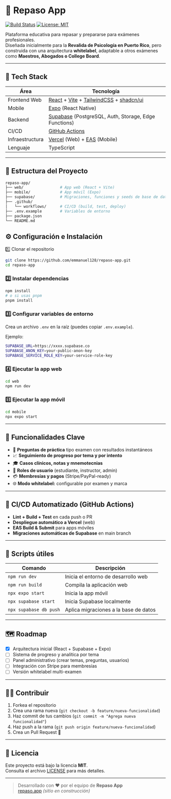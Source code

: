 # 🧠 Repaso App

[![Build Status](https://github.com/emmanuel128/repaso-app/actions/workflows/deploy.yml/badge.svg)](https://github.com/emmanuel128/repaso-app/actions)
[![License: MIT](https://img.shields.io/badge/License-MIT-yellow.svg)](LICENSE)

Plataforma educativa para repasar y prepararse para exámenes profesionales.  
Diseñada inicialmente para la **Revalida de Psicología en Puerto Rico**, pero construida con una arquitectura **whitelabel**, adaptable a otros exámenes como **Maestros, Abogados o College Board**.

---

## 🚀 Tech Stack

| Área | Tecnología |
|------|-------------|
| Frontend Web | [React](https://react.dev/) + [Vite](https://vitejs.dev/) + [TailwindCSS](https://tailwindcss.com/) + [shadcn/ui](https://ui.shadcn.com/) |
| Mobile | [Expo](https://expo.dev/) (React Native) |
| Backend | [Supabase](https://supabase.com/) (PostgreSQL, Auth, Storage, Edge Functions) |
| CI/CD | [GitHub Actions](https://github.com/features/actions) |
| Infraestructura | [Vercel](https://vercel.com/) (Web) + [EAS](https://expo.dev/eas) (Mobile) |
| Lenguaje | TypeScript |

---

## 🧩 Estructura del Proyecto

```bash
repaso-app/
├── web/                # App web (React + Vite)
├── mobile/             # App móvil (Expo)
├── supabase/           # Migraciones, funciones y seeds de base de datos
├── .github/
│   └── workflows/      # CI/CD (build, test, deploy)
├── .env.example        # Variables de entorno
├── package.json
└── README.md
```

## ⚙️ Configuración e Instalación


1️⃣ Clonar el repositorio

```bash
git clone https://github.com/emmanuel128/repaso-app.git
cd repaso-app
```

### 2️⃣ Instalar dependencias
```bash
npm install
# o si usas pnpm
pnpm install
```

### 3️⃣ Configurar variables de entorno
Crea un archivo `.env` en la raíz (puedes copiar `.env.example`).

Ejemplo:
```bash
SUPABASE_URL=https://xxxx.supabase.co
SUPABASE_ANON_KEY=your-public-anon-key
SUPABASE_SERVICE_ROLE_KEY=your-service-role-key
```

### 4️⃣ Ejecutar la app web
```bash
cd web
npm run dev
```

### 5️⃣ Ejecutar la app móvil
```bash
cd mobile
npx expo start
```

---

## 🧱 Funcionalidades Clave

- 🧠 **Preguntas de práctica** tipo examen con resultados instantáneos  
- 📈 **Seguimiento de progreso por tema y por intento**  
- 🎓 **Casos clínicos, notas y mnemotecnias**  
- 👥 **Roles de usuario** (estudiante, instructor, admin)  
- 💳 **Membresías y pagos** (Stripe/PayPal-ready)  
- 🌐 **Modo whitelabel:** configurable por examen y marca  

---

## 🔄 CI/CD Automatizado (GitHub Actions)

- **Lint + Build + Test** en cada push o PR  
- **Despliegue automático a Vercel** (web)  
- **EAS Build & Submit** para apps móviles  
- **Migraciones automáticas de Supabase** en main branch  

---

## 🧰 Scripts útiles

| Comando | Descripción |
|----------|--------------|
| `npm run dev` | Inicia el entorno de desarrollo web |
| `npm run build` | Compila la aplicación web |
| `npx expo start` | Inicia la app móvil |
| `npx supabase start` | Inicia Supabase localmente |
| `npx supabase db push` | Aplica migraciones a la base de datos |

---

## 🗺️ Roadmap

- [x] Arquitectura inicial (React + Supabase + Expo)  
- [ ] Sistema de progreso y analítica por tema  
- [ ] Panel administrativo (crear temas, preguntas, usuarios)  
- [ ] Integración con Stripe para membresías  
- [ ] Versión whitelabel multi-examen  

---

## 🧑‍💻 Contribuir

1. Forkea el repositorio  
2. Crea una rama nueva (`git checkout -b feature/nueva-funcionalidad`)  
3. Haz commit de tus cambios (`git commit -m "Agrega nueva funcionalidad"`)  
4. Haz push a la rama (`git push origin feature/nueva-funcionalidad`)  
5. Crea un Pull Request 🎉  

---

## 📄 Licencia

Este proyecto está bajo la licencia **MIT**.  
Consulta el archivo [LICENSE](./LICENSE) para más detalles.

---

> Desarrollado con ❤️ por el equipo de **Repaso App**  
> [repaso.app](https://repaso.app) _(sitio en construcción)_


